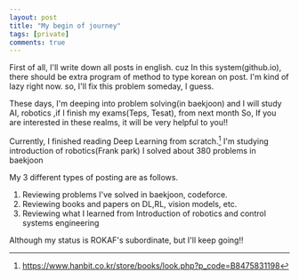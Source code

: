 ```yaml
---
layout: post
title: "My begin of journey"
tags: [private]
comments: true
---
```


First of all, I'll write down all posts in english. cuz In this system(github.io), there should be extra program of method to type korean on post.
I'm kind of lazy right now. so, I'll fix this problem someday, I guess.

These days, I'm deeping into problem solving(in baekjoon) and I will study AI, robotics ,if I finish my exams(Teps, Tesat), from next month 
So, If you are interested in these realms, it will be very helpful to you!!

Currently, I finished reading Deep Learning from scratch.[^1] 
           I'm studying introduction of robotics(Frank park)
           I solved about 380 problems in baekjoon

My 3 different types of posting are as follows.
1. Reviewing problems I've solved in baekjoon, codeforce.
2. Reviewing books and papers on DL,RL, vision models, etc. 
3. Reviewing what I learned from Introduction of robotics and control systems engineering

Although my status is ROKAF's subordinate, but I'll keep going!!       

[^1]: <https://www.hanbit.co.kr/store/books/look.php?p_code=B8475831198>



